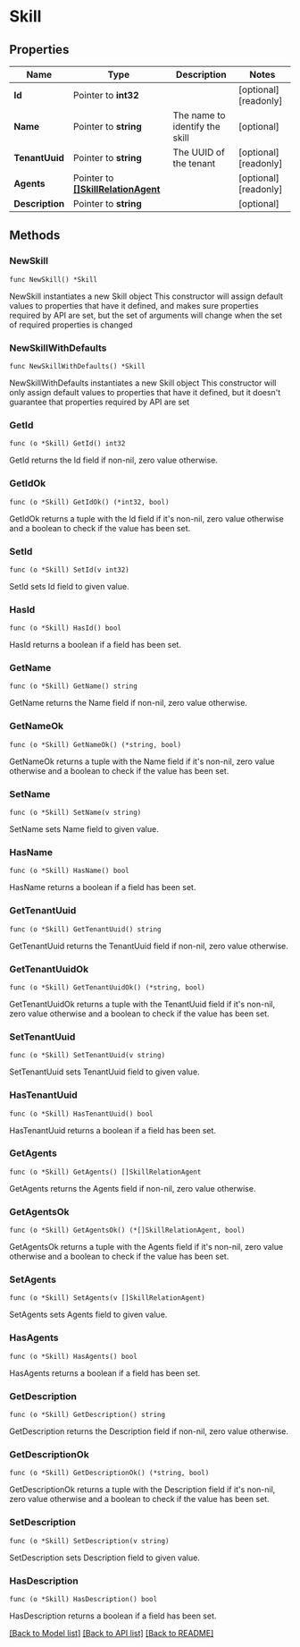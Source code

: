 # Skill

## Properties

Name | Type | Description | Notes
------------ | ------------- | ------------- | -------------
**Id** | Pointer to **int32** |  | [optional] [readonly]
**Name** | Pointer to **string** | The name to identify the skill | [optional]
**TenantUuid** | Pointer to **string** | The UUID of the tenant | [optional] [readonly]
**Agents** | Pointer to [**[]SkillRelationAgent**](SkillRelationAgent.md) |  | [optional] [readonly]
**Description** | Pointer to **string** |  | [optional]

## Methods

### NewSkill

`func NewSkill() *Skill`

NewSkill instantiates a new Skill object
This constructor will assign default values to properties that have it defined,
and makes sure properties required by API are set, but the set of arguments
will change when the set of required properties is changed

### NewSkillWithDefaults

`func NewSkillWithDefaults() *Skill`

NewSkillWithDefaults instantiates a new Skill object
This constructor will only assign default values to properties that have it defined,
but it doesn't guarantee that properties required by API are set

### GetId

`func (o *Skill) GetId() int32`

GetId returns the Id field if non-nil, zero value otherwise.

### GetIdOk

`func (o *Skill) GetIdOk() (*int32, bool)`

GetIdOk returns a tuple with the Id field if it's non-nil, zero value otherwise
and a boolean to check if the value has been set.

### SetId

`func (o *Skill) SetId(v int32)`

SetId sets Id field to given value.

### HasId

`func (o *Skill) HasId() bool`

HasId returns a boolean if a field has been set.

### GetName

`func (o *Skill) GetName() string`

GetName returns the Name field if non-nil, zero value otherwise.

### GetNameOk

`func (o *Skill) GetNameOk() (*string, bool)`

GetNameOk returns a tuple with the Name field if it's non-nil, zero value otherwise
and a boolean to check if the value has been set.

### SetName

`func (o *Skill) SetName(v string)`

SetName sets Name field to given value.

### HasName

`func (o *Skill) HasName() bool`

HasName returns a boolean if a field has been set.

### GetTenantUuid

`func (o *Skill) GetTenantUuid() string`

GetTenantUuid returns the TenantUuid field if non-nil, zero value otherwise.

### GetTenantUuidOk

`func (o *Skill) GetTenantUuidOk() (*string, bool)`

GetTenantUuidOk returns a tuple with the TenantUuid field if it's non-nil, zero value otherwise
and a boolean to check if the value has been set.

### SetTenantUuid

`func (o *Skill) SetTenantUuid(v string)`

SetTenantUuid sets TenantUuid field to given value.

### HasTenantUuid

`func (o *Skill) HasTenantUuid() bool`

HasTenantUuid returns a boolean if a field has been set.

### GetAgents

`func (o *Skill) GetAgents() []SkillRelationAgent`

GetAgents returns the Agents field if non-nil, zero value otherwise.

### GetAgentsOk

`func (o *Skill) GetAgentsOk() (*[]SkillRelationAgent, bool)`

GetAgentsOk returns a tuple with the Agents field if it's non-nil, zero value otherwise
and a boolean to check if the value has been set.

### SetAgents

`func (o *Skill) SetAgents(v []SkillRelationAgent)`

SetAgents sets Agents field to given value.

### HasAgents

`func (o *Skill) HasAgents() bool`

HasAgents returns a boolean if a field has been set.

### GetDescription

`func (o *Skill) GetDescription() string`

GetDescription returns the Description field if non-nil, zero value otherwise.

### GetDescriptionOk

`func (o *Skill) GetDescriptionOk() (*string, bool)`

GetDescriptionOk returns a tuple with the Description field if it's non-nil, zero value otherwise
and a boolean to check if the value has been set.

### SetDescription

`func (o *Skill) SetDescription(v string)`

SetDescription sets Description field to given value.

### HasDescription

`func (o *Skill) HasDescription() bool`

HasDescription returns a boolean if a field has been set.

[[Back to Model list]](../README.md#documentation-for-models) [[Back to API list]](../README.md#documentation-for-api-endpoints) [[Back to README]](../README.md)
